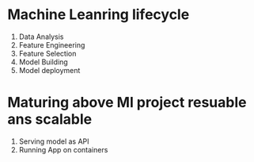 # Machine Leanring lifecycle

1. Data Analysis
2. Feature Engineering
3. Feature Selection
4. Model Building
5. Model deployment

# Maturing above Ml project resuable ans scalable

1. Serving model as API
2. Running App on containers
